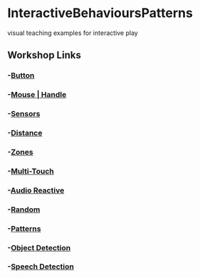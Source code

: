 # InteractiveBehavioursPatterns
visual teaching examples for interactive play

## Workshop Links

### -[Button](https://editor.p5js.org/jen_GSA/full/m_YW3iZ7)
### -[Mouse | Handle](https://editor.p5js.org/jen_GSA/present/rop9Pq8q7)
### -[Sensors](https://editor.p5js.org/jen_GSA/full/5e8YELuO)
### -[Distance](https://editor.p5js.org/jen_GSA/present/TlLRXQmyk)
### -[Zones](https://editor.p5js.org/jen_GSA/full/_cfb_Ldvy)
### -[Multi-Touch](https://editor.p5js.org/jen_GSA/present/v-SX68Am)
### -[Audio Reactive](https://editor.p5js.org/jen_GSA/full/5rxKt6JeH)
### -[Random](https://editor.p5js.org/jen_GSA/full/SE6YUKa1)
### -[Patterns](https://editor.p5js.org/jen_GSA/full/DZY-gJ30)
### -[Object Detection](https://editor.p5js.org/jen_GSA/full/T5-XU1FJ)
### -[Speech Detection](https://editor.p5js.org/jen_GSA/full/KYac5BHR)
